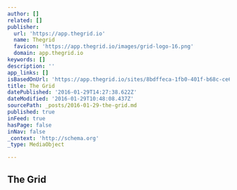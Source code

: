 ```yaml
---
author: []
related: []
publisher:
  url: 'https://app.thegrid.io'
  name: Thegrid
  favicon: 'https://app.thegrid.io/images/grid-logo-16.png'
  domain: app.thegrid.io
keywords: []
description: ''
app_links: []
isBasedOnUrl: 'https://app.thegrid.io/sites/8bdffeca-1fb0-401f-b68c-ce6cda9a5666/posts/1fad081a-e029-4947-9b5d-005f032e04cc'
title: The Grid
datePublished: '2016-01-29T14:27:38.622Z'
dateModified: '2016-01-29T10:48:08.437Z'
sourcePath: _posts/2016-01-29-the-grid.md
published: true
inFeed: true
hasPage: false
inNav: false
_context: 'http://schema.org'
_type: MediaObject

---
```

<article style=""><h1>The Grid</h1></article>